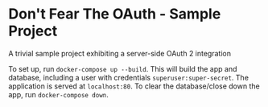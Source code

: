 # Don't Fear The OAuth - Sample Project

A trivial sample project exhibiting a server-side OAuth 2 integration

To set up, run `docker-compose up --build`. This will build the app and database, including a user
with credentials `superuser:super-secret`. The application is served at `localhost:80`. To clear the
database/close down the app, run `docker-compose down`.
